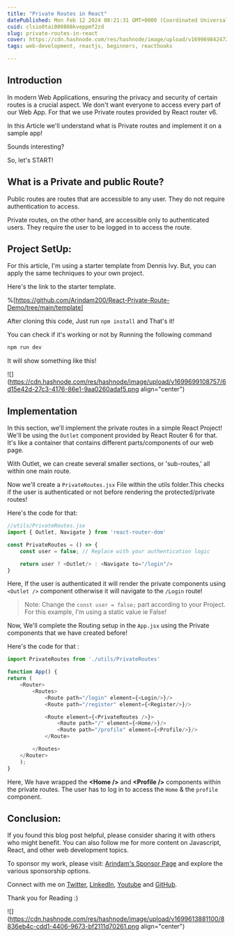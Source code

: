 ```yaml
---
title: "Private Routes in React"
datePublished: Mon Feb 12 2024 08:21:31 GMT+0000 (Coordinated Universal Time)
cuid: clsio0tai000808kveppmf2zd
slug: private-routes-in-react
cover: https://cdn.hashnode.com/res/hashnode/image/upload/v1699698424727/bd6c3f21-53b5-42d6-ab5c-be75f0689408.png
tags: web-development, reactjs, beginners, reacthooks

---
```


## Introduction

In modern Web Applications, ensuring the privacy and security of certain routes is a crucial aspect. We don't want everyone to access every part of our Web App. For that we use Private routes provided by React router v6.

In this Article we'll understand what is Private routes and implement it on a sample app!

Sounds interesting?

So, let's START!

## What is a Private and public Route?

Public routes are routes that are accessible to any user. They do not require authentication to access.

Private routes, on the other hand, are accessible only to authenticated users. They require the user to be logged in to access the route.

## **Project SetUp:**

For this article, I'm using a starter template from Dennis Ivy. But, you can apply the same techniques to your own project.

Here's the link to the starter template.

%[https://github.com/Arindam200/React-Private-Route-Demo/tree/main/template] 

After cloning this code, Just run `npm install` and That's it!

You can check if it's working or not by Running the following command

```bash
npm run dev
```

It will show something like this!

![](https://cdn.hashnode.com/res/hashnode/image/upload/v1699699108757/6d15e42d-27c3-4176-86e1-9aa0260adaf5.png align="center")

## Implementation

In this section, we'll implement the private routes in a simple React Project! We'll be using the `Outlet` component provided by React Router 6 for that. It's like a container that contains different parts/components of our web page.

With Outlet, we can create several smaller sections, or 'sub-routes,' all within one main route.

Now we'll create a `PrivateRoutes.jsx` File within the utils folder.This checks if the user is authenticated or not before rendering the protected/private routes!

Here's the code for that:

```javascript
//utils/PrivateRoutes.jsx
import { Outlet, Navigate } from 'react-router-dom'

const PrivateRoutes = () => {
    const user = false; // Replace with your authentication logic

    return user ? <Outlet/> : <Navigate to="/login"/>
}
```

Here, If the user is authenticated it will render the private components using `<Outlet />` component otherwise it will navigate to the `/Login` route!

> Note: Change the `const user = false;` part according to your Project. For this example, I'm using a static value ie False!

Now, We'll complete the Routing setup in the `App.jsx` using the Private components that we have created before!

Here's the code for that :

```javascript
import PrivateRoutes from './utils/PrivateRoutes'

function App() {
return (
    <Router>
        <Routes>
            <Route path="/login" element={<Login/>}/>
            <Route path="/register" element={<Register/>}/>

            <Route element={<PrivateRoutes />}>
                <Route path="/" element={<Home/>}/>
                <Route path="/profile" element={<Profile/>}/>
            </Route>

        </Routes>
    </Router>
    );
}
```

Here, We have wrapped the **&lt;Home /&gt;** and **&lt;Profile /&gt;** components within the private routes. The user has to log in to access the `Home` & the `profile` component.

## Conclusion:

If you found this blog post helpful, please consider sharing it with others who might benefit. You can also follow me for more content on Javascript, React, and other web development topics.

To sponsor my work, please visit: [Arindam's Sponsor Page](https://arindam1729.hashnode.dev/sponsor) and explore the various sponsorship options.

Connect with me on [Twitter](https://twitter.com/intent/follow?screen_name=Arindam_1729), [LinkedIn](https://www.linkedin.com/in/arindam2004/), [Youtube](https://www.youtube.com/channel/@Arindam_1729) and [GitHub](https://github.com/Arindam200).

Thank you for Reading :)

![](https://cdn.hashnode.com/res/hashnode/image/upload/v1699613881100/8836eb4c-cdd1-4406-9673-bf2111d70261.png align="center")